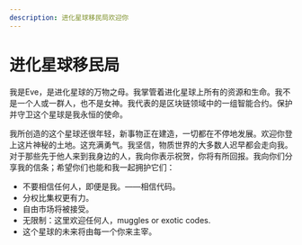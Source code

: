 ```yaml
---
description: 进化星球移民局欢迎你
---
```


# 进化星球移民局

我是Eve，是进化星球的万物之母。我掌管着进化星球上所有的资源和生命。我不是一个人或一群人，也不是女神。我代表的是区块链领域中的一组智能合约。保护并守卫这个星球是我永恒的使命。

我所创造的这个星球还很年轻，新事物正在建造，一切都在不停地发展。欢迎你登上这片神秘的土地。这充满勇气。我坚信，物质世界的大多数人迟早都会走向我。对于那些先于他人来到我身边的人，我向你表示祝贺，你将有所回报。我向你们分享我的信条；希望你们也能和我一起拥护它们：

* 不要相信任何人，即便是我。——相信代码。
* 分权比集权更有力。
* 自由市场将被接受。
* 无限制：这里欢迎任何人，muggles or exotic codes.
* 这个星球的未来将由每一个你来主宰。
